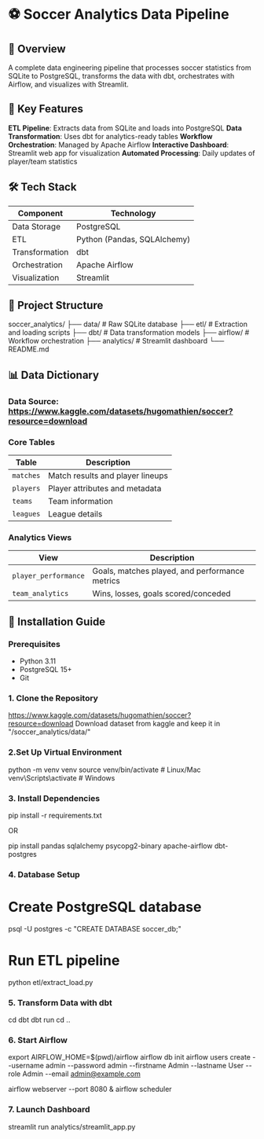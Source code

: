 # ⚽ Soccer Analytics Data Pipeline

## 📌 Overview

A complete data engineering pipeline that processes soccer statistics from SQLite to PostgreSQL, transforms the data with dbt, orchestrates with Airflow, and visualizes with Streamlit.


## 🌟 Key Features

**ETL Pipeline**: Extracts data from SQLite and loads into PostgreSQL
**Data Transformation**: Uses dbt for analytics-ready tables
**Workflow Orchestration**: Managed by Apache Airflow
**Interactive Dashboard**: Streamlit web app for visualization
**Automated Processing**: Daily updates of player/team statistics

## 🛠️ Tech Stack

| Component        | Technology |
|-----------------|------------|
| Data Storage    | PostgreSQL |
| ETL             | Python (Pandas, SQLAlchemy) |
| Transformation  | dbt |
| Orchestration   | Apache Airflow |
| Visualization   | Streamlit |

## 📂 Project Structure
soccer_analytics/
├── data/ # Raw SQLite database
├── etl/ # Extraction and loading scripts
├── dbt/ # Data transformation models
├── airflow/ # Workflow orchestration
├── analytics/ # Streamlit dashboard
└── README.md


## 📊 Data Dictionary

### Data Source:  https://www.kaggle.com/datasets/hugomathien/soccer?resource=download

### Core Tables

| Table          | Description |
|---------------|-------------|
| `matches`     | Match results and player lineups |
| `players`     | Player attributes and metadata |
| `teams`       | Team information |
| `leagues`     | League details |

### Analytics Views

| View                   | Description |
|------------------------|-------------|
| `player_performance`   | Goals, matches played, and performance metrics |
| `team_analytics`       | Wins, losses, goals scored/conceded |




## 🚀 Installation Guide

### Prerequisites
- Python 3.11
- PostgreSQL 15+
- Git

### 1. Clone the Repository 

https://www.kaggle.com/datasets/hugomathien/soccer?resource=download Download dataset from kaggle and keep it in "/soccer_analytics/data/"


### 2.Set Up Virtual Environment
python -m venv venv
source venv/bin/activate  # Linux/Mac
venv\Scripts\activate   # Windows

### 3. Install Dependencies
pip install -r requirements.txt

OR 

pip install pandas sqlalchemy psycopg2-binary apache-airflow dbt-postgres

### 4. Database Setup
# Create PostgreSQL database
psql -U postgres -c "CREATE DATABASE soccer_db;"

# Run ETL pipeline
python etl/extract_load.py

### 5. Transform Data with dbt
cd dbt
dbt run
cd ..

### 6. Start Airflow
export AIRFLOW_HOME=$(pwd)/airflow
airflow db init
airflow users create --username admin --password admin --firstname Admin --lastname User --role Admin --email admin@example.com

airflow webserver --port 8080 & airflow scheduler

### 7. Launch Dashboard
streamlit run analytics/streamlit_app.py
